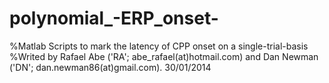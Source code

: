 # polynomial_-ERP_onset-
%Matlab Scripts to mark the latency of CPP onset on a single-trial-basis %Writed by Rafael Abe ('RA'; abe_rafael(at)hotmail.com) and Dan Newman ('DN'; dan.newman86(at)gmail.com). 30/01/2014 
